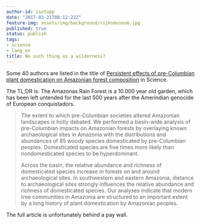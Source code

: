 ```yaml
---
author-id: isotopp
date: "2017-03-21T08:12:22Z"
feature-img: assets/img/background/rijksmuseum.jpg
published: true
status: publish
tags:
- science
- lang_en
title: No such thing as a wilderness?
---
```


Some 40 authors are listed in the title of 
[Persistent effects of pre-Columbian plant domestication on Amazonian forest composition](http://science.sciencemag.org/content/355/6328/925) in Science.

The TL;DR is: The Amazonas Rain Forest is a 10.000 year old garden, which
has been left untended for the last 500 years after the Amerindian genocide
of European conquistadors.

> The extent to which pre-Columbian societies altered Amazonian landscapes
> is hotly debated. We performed a basin-wide analysis of pre-Columbian
> impacts on Amazonian forests by overlaying known archaeological sites in
> Amazonia with the distributions and abundances of 85 woody species
> domesticated by pre-Columbian peoples. Domesticated species are five times
> more likely than nondomesticated species to be hyperdominant.
>
> Across the basin, the relative abundance and richness of domesticated
> species increase in forests on and around archaeological sites. In
> southwestern and eastern Amazonia, distance to archaeological sites
> strongly influences the relative abundance and richness of domesticated
> species. Our analyses indicate that modern tree communities in Amazonia
> are structured to an important extent by a long history of plant
> domestication by Amazonian peoples.

The full article is unfortunately behind a pay wall.
